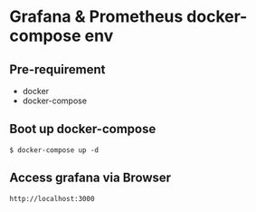 # Grafana & Prometheus docker-compose env

## Pre-requirement

- docker
- docker-compose

## Boot up docker-compose

```shell
$ docker-compose up -d
```

## Access grafana via Browser

```
http://localhost:3000
```

